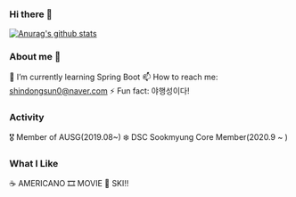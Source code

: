 ### Hi there 👋
[![Anurag's github stats](https://github-readme-stats.vercel.app/api?username=shindongsun0)](https://github.com/anuraghazra/github-readme-stats)

### About me 🤠
🌱 I’m currently learning Spring Boot
📫 How to reach me: shindongsun0@naver.com
⚡ Fun fact: 야행성이다!

### Activity
🎖 Member of AUSG(2019.08~)
❄️ DSC Sookmyung Core Member(2020.9 ~ )

### What I Like
☕️ AMERICANO
🎞  MOVIE
🎿 SKI!!

<!--
**shindongsun0/shindongsun0** is a ✨ _special_ ✨ repository because its `README.md` (this file) appears on your GitHub profile.

Here are some ideas to get you started:

- 🔭 I’m currently working on ...
- 🌱 I’m currently learning ...
- 👯 I’m looking to collaborate on ...
- 🤔 I’m looking for help with ...
- 💬 Ask me about ...
- 📫 How to reach me: ...
- 😄 Pronouns: ...
- ⚡ Fun fact: ...
-->
